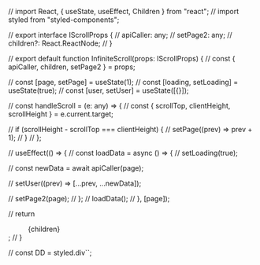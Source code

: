 // import React, { useState, useEffect, Children } from "react";
// import styled from "styled-components";

// export interface IScrollProps {
//   apiCaller: any;
//   setPage2: any;
//   children?: React.ReactNode;
// }

// export default function InfiniteScroll(props: IScrollProps) {
//   const { apiCaller, children, setPage2 } = props;

//   const [page, setPage] = useState<number>(1);
//   const [loading, setLoading] = useState<boolean>(true);
//   const [user, setUser] = useState([{}]);

//   const handleScroll = (e: any) => {
//     const { scrollTop, clientHeight, scrollHeight } = e.current.target;

//     if (scrollHeight - scrollTop === clientHeight) {
//       setPage((prev) => prev + 1);
//     }
//   };

//   useEffect(() => {
//     const loadData = async () => {
//       setLoading(true);

//       const newData = await apiCaller(page);

//       setUser((prev) => [...prev, ...newData]);

//       setPage2(page);
//     };
//     loadData();
//   }, [page]);

//   return <DD onScroll={handleScroll}>{children}</DD>;
// }

// const DD = styled.div``;

